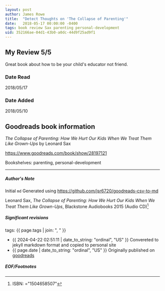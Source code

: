 ```yaml
---
layout: post
author: James Rowe
title:  "Detect Thoughts on 'The Collapse of Parenting'"
date:   2018-05-17 00:00:00 -0400
tags: book review Sax parenting personal-development
uid: 352166ae-04d1-43b0-a0dc-44d9f25ad9f1
---
```


<!-- highly dependent on how you personally use jekyll templates, and how you want this to show up -->
<!-- escape any jekyll keys with double brackets -->

## My Review 5/5

Great book about how to be your child's educator not friend.

### Date Read
2018/05/17

### Date Added
2018/05/10

## Goodreads book information

*The Collapse of Parenting: How We Hurt Our Kids When We Treat Them Like Grown-Ups* by Leonard Sax

https://www.goodreads.com/book/show/28197121

Bookshelves: parenting, personal-development

---

##### Author's Note

Initial `md` Generated using https://github.com/jsr6720/goodreads-csv-to-md

Leonard Sax, *The Collapse of Parenting: How We Hurt Our Kids When We Treat Them Like Grown-Ups*,  Blackstone Audiobooks 2015 (Audio CD)[^1]

##### Significant revisions

tags: {{ page.tags | join: ", " }} <!-- todo move this somewhere -->

- {{ 2024-04-22 02:51:11 | date_to_string: "ordinal", "US" }} Convereted to jekyll markdown format and copied to personal site
- {{ page.date | date_to_string: "ordinal", "US" }} Originally published on [goodreads](https://www.goodreads.com)

##### EOF/Footnotes

[^1]: ISBN: ="1504658507"